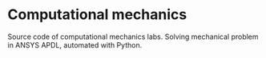 # Computational mechanics
Source code of computational mechanics labs. Solving mechanical problem in ANSYS APDL, automated with Python.
